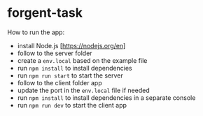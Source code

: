 # forgent-task

How to run the app:

- install Node.js [https://nodejs.org/en]
- follow to the server folder
- create a `env.local` based on the example file
- run `npm install` to install dependencies
- run `npm run start` to start the server
- follow to the client folder app
- update the port in the `env.local` file if needed
- run `npm install` to install dependencies in a separate console
- run `npm run dev` to start the client app
